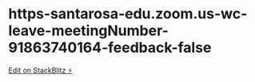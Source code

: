 # https-santarosa-edu.zoom.us-wc-leave-meetingNumber-91863740164-feedback-false

[Edit on StackBlitz ⚡️](https://stackblitz.com/edit/js-bhs6bx)